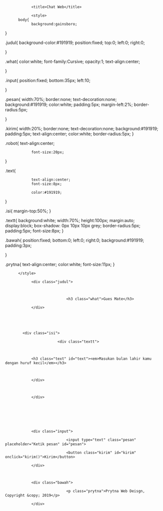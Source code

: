 

<html lang="in">

<head>

				<title>Chat Web</title>

				<style>
          body{
				background:gainsboro;
}


.judul{
				background-color:#191919;
				position:fixed;
				top:0;
				left:0;
				right:0;
				
				
}



.what{
				color:white;
				font-family:Cursive;
				opacity:1;
				text-align:center;
				
}

.input{
				position:fixed;
				bottom:35px;
				left:10;
				
				
				
}


.pesan{
				width:70%;
				border:none;
				text-decoration:none;
				background:#191919;
				color:white;
				padding:5px;
				margin-left:2%;
				border-radius:5px;
				
}

.kirim{
				width:20%;
				border:none;
				text-decoration:none;
				background:#191919;
				padding:5px;
				text-align:center;
				color:white;
				border-radius:5px;
}

.robot{
				text-align:center;
				
				font-size:20px;
}

.text{
				
			
				text-align:center;
				font-size:8px;
			  
				color:#191919;
				
}


.isi{
				margin-top:50%;
}

.textt{
				background:white;
				width:70%;
				height:100px;
				margin:auto;
				display:block;
				box-shadow: 0px 10px 10px grey;
				border-radius:5px;
				padding:5px; font-size:8px;
}

.bawah{
				position:fixed;
				bottom:0;
				left:0;
				right:0;
				background:#191919; padding:3px;
				
}

.prytna{
				text-align:center;
				color:white;
				font-size:11px;
}

          </style>

</head>

<body>

				<div class="judul">

								

								<h3 class="what">Gues Mate</h3>

				</div>

				

				

			<div class="isi">

							<div class="textt">

											

				<h3 class="text" id="text"><em>Masukan bulan lahir kamu dengan huruf kecil</em></h3>

				

				</div>

				

				</div>

				

				

				

				<div class="input">

								<input type="text" class="pesan" placeholder="Ketik pesan" id="pesan">

								<button class="kirim" id="kirim" onclick="kirim()">Kirim</button>

				</div>

				

				<div class="bawah">

								<p class="prytna">Prytna Web Deisgn, Copyright &copy; 2019</p>

				</div>

			

<script>

function kirim() {

  var text;

  var pesan = document.getElementById("pesan").value;

  switch(pesan) {

    case "januari":

      text = "memiliki kepribadian yang serba cepat.Ia tidak memiliki toleransi untuk seorang yang melemahkan langkahnya menuju seuatu.Pasangan yang cocok dengannya adalah seorang yang juga berkemauan keras, penuh ambisi dan bergerak cepat.";

    break;

    case "februari":

    text = "memiliki sifat yang sangat keras kepala tetapi berhati lembut, mereka cocok dengan sosok seseorang yang berhati lembut dan tidak kasar";

    break;

    case "maret":

    text = "seorang yang sangat peduli, berwawasan luas dan sangat memuja pasangan Kamu memerlukan pasangan yang memiliki sifat serupa untuk mendapatkan timba balik";

    break;

    case "april":

    text = "sifat dari bulan april mempunyai sifat mandiri dan berusaha dengan giat untuk mencapai sesuatu apalago dengan kekasih tercinta nya";

    break;

    case "mei":

    text = "memiliki sifat yang rajin dan cepat dalam sega la urusan, mudah untuk memecahkan masalah yang rumit";

    break;

    case "juni":

    text = "di dalam diri bulan juni itu kreatif dan mudah bergaul dengan orang orang di sekitarnya dan memiliki percaya diri yang tinggi";

    break;

    case "juli":

    text = "Dia tidak akan pernah gagal untuk menjadi romantis. Selain itu, dia juga merupakan sosok orang yang rumit, karena pesona alami yang memang telah dimilikinya.";

    break;

    case "agustus":

    text = "memiliki sifat yang mandiri dan keras kepala tetapi memiliki hati yang lemah lembut, dia memiliki sifat yang jujur";

    break;

    case "september":

    text = "Sosok yang lahir di bulan September tahu bagaimana cara memberi kejutan bagi pasangannya Dia tahu bagaimana caranya melepaskan berbagai hal kecil dan menikmati waktu bersama pasanganya";

    break;

    case "oktober":

  text="Dia adalah tipe seseorang yang cerdas, tepat, dan bisa berkomunikasi dengan baik. Dia bisa membuat pasangan merasa istimewa hanya menggunakan kata- kata saja.";

    break;

    case "november":

    text = "Sosok yang lahir di bulan November adalah tipe suami yang sangat kreatif dan ramah, tipe yang berbahaya, karena pasangan tidak akan pernah bisa marah.";

    break;

    case "desember":

    text = "Dia mungkin adalah sosok yang paling santai yang pernah ditemui oleh seseorang. Ia adalah sosok yang bisa menyeimbangkan keadaan, melihat berbaga hal dengan perspektif yang berbeda, membuat pasangan nyaman melalui saat yang paling sulit sekalipun.";

    break;

    default:

    text = "Harap masukan bulan lahir anda dengan huruf kecil dan benar";

  }

  document.getElementById("text").innerHTML = text;

}

</script>

</body>

</html>

